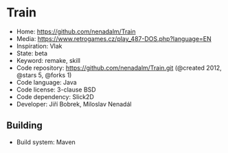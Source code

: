 # Train

- Home: https://github.com/nenadalm/Train
- Media: https://www.retrogames.cz/play_487-DOS.php?language=EN
- Inspiration: Vlak
- State: beta
- Keyword: remake, skill
- Code repository: https://github.com/nenadalm/Train.git (@created 2012, @stars 5, @forks 1)
- Code language: Java
- Code license: 3-clause BSD
- Code dependency: Slick2D
- Developer: Jiří Bobrek, Miloslav Nenadál

## Building

- Build system: Maven

